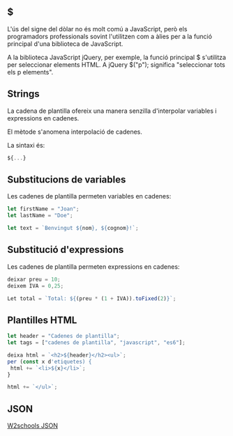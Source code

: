 ## $
L'ús del signe del dòlar no és molt comú a JavaScript, però els programadors professionals sovint l'utilitzen com a àlies per a la funció principal d'una biblioteca de JavaScript.

A la biblioteca JavaScript jQuery, per exemple, la funció principal \$ s'utilitza per seleccionar elements HTML. A jQuery $("p"); significa "seleccionar tots els p elements".

## Strings
La cadena de plantilla ofereix una manera senzilla d'interpolar variables i expressions en cadenes.

El mètode s'anomena interpolació de cadenes.

La sintaxi és:
```Javascript
${...}
```

## Substitucions de variables
Les cadenes de plantilla permeten variables en cadenes:

```Javascript
let firstName = "Joan";
let lastName = "Doe";

let text = `Benvingut ${nom}, ${cognom}!`;
```

## Substitució d'expressions
Les cadenes de plantilla permeten expressions en cadenes:

```Javascript
deixar preu = 10;
deixem IVA = 0,25;

Let total = `Total: ${(preu * (1 + IVA)).toFixed(2)}`;
```

## Plantilles HTML
```Javascript
let header = "Cadenes de plantilla";
let tags = ["cadenes de plantilla", "javascript", "es6"];

deixa html = `<h2>${header}</h2><ul>`;
per (const x d'etiquetes) {
 html += `<li>${x}</li>`;
}

html += `</ul>`;
```

## JSON
[W2schools JSON](https://www.w3schools.com/js/js_json.asp)